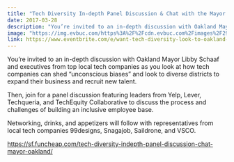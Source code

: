 ```yaml
---
title: "Tech Diversity In-depth Panel Discussion & Chat with the Mayor | Oakland"
date: 2017-03-28
description: "You’re invited to an in-depth discussion with Oakland Mayor Libby Schaaf and executives from top local tech companies as we look at how tech companies can shed unconscious biases and look to diverse districts to expand their business and recruit new talent."
image: "https://img.evbuc.com/https%3A%2F%2Fcdn.evbuc.com%2Fimages%2F29371221%2F188160489654%2F1%2Foriginal.jpg?w=800&auto=compress&rect=25%2C0%2C1600%2C800&s=bbcdc5df4ebb8530496c6a62f622ad8f"
link: https://www.eventbrite.com/e/want-tech-diversity-look-to-oakland-a-chat-with-the-mayor-tickets-32850360312?aff=ebapi#
---
```


You’re invited to an in-depth discussion with Oakland Mayor Libby Schaaf and executives from top local tech companies as you look at how tech companies can shed “unconscious biases” and look to diverse districts to expand their business and recruit new talent.

Then, join for a panel discussion featuring leaders from Yelp, Lever, Techqueria, and TechEquity Collaborative to discuss the process and challenges of building an inclusive employee base.

Networking, drinks, and appetizers will follow with representatives from local tech companies 99designs, Snagajob, Saildrone, and VSCO.

https://sf.funcheap.com/tech-diversity-indepth-panel-discussion-chat-mayor-oakland/
